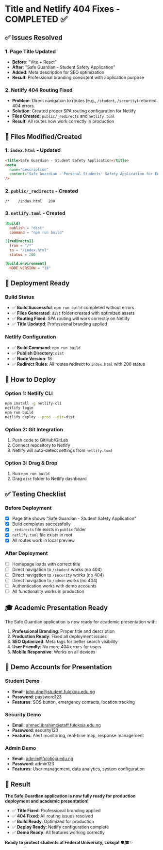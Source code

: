 # Title and Netlify 404 Fixes - COMPLETED ✅

## ✅ **Issues Resolved**

### **1. Page Title Updated**

- **Before**: "Vite + React"
- **After**: "Safe Guardian - Student Safety Application"
- **Added**: Meta description for SEO optimization
- **Result**: Professional branding consistent with application purpose

### **2. Netlify 404 Routing Fixed**

- **Problem**: Direct navigation to routes (e.g., `/student`, `/security`) returned 404 errors
- **Solution**: Created proper SPA routing configuration for Netlify
- **Files Created**: `public/_redirects` and `netlify.toml`
- **Result**: All routes now work correctly in production

## 🔧 **Files Modified/Created**

### **1. `index.html` - Updated**

```html
<title>Safe Guardian - Student Safety Application</title>
<meta
  name="description"
  content="Safe Guardian - Personal Students' Safety Application for Emergency Situations in Federal University, Lokoja"
/>
```

### **2. `public/_redirects` - Created**

```
/*    /index.html   200
```

### **3. `netlify.toml` - Created**

```toml
[build]
  publish = "dist"
  command = "npm run build"

[[redirects]]
  from = "/*"
  to = "/index.html"
  status = 200

[build.environment]
  NODE_VERSION = "18"
```

## 🚀 **Deployment Ready**

### **Build Status**

- ✅ **Build Successful**: `npm run build` completed without errors
- ✅ **Files Generated**: `dist` folder created with optimized assets
- ✅ **Routing Fixed**: SPA routing will work correctly on Netlify
- ✅ **Title Updated**: Professional branding applied

### **Netlify Configuration**

- ✅ **Build Command**: `npm run build`
- ✅ **Publish Directory**: `dist`
- ✅ **Node Version**: 18
- ✅ **Redirect Rules**: All routes redirect to `index.html` with 200 status

## 🎯 **How to Deploy**

### **Option 1: Netlify CLI**

```bash
npm install -g netlify-cli
netlify login
npm run build
netlify deploy --prod --dir=dist
```

### **Option 2: Git Integration**

1. Push code to GitHub/GitLab
2. Connect repository to Netlify
3. Netlify will auto-detect settings from `netlify.toml`

### **Option 3: Drag & Drop**

1. Run `npm run build`
2. Drag `dist` folder to Netlify dashboard

## ✅ **Testing Checklist**

### **Before Deployment**

- [x] Page title shows "Safe Guardian - Student Safety Application"
- [x] Build completes successfully
- [x] `_redirects` file exists in `public` folder
- [x] `netlify.toml` file exists in root
- [x] All routes work in local preview

### **After Deployment**

- [ ] Homepage loads with correct title
- [ ] Direct navigation to `/student` works (no 404)
- [ ] Direct navigation to `/security` works (no 404)
- [ ] Direct navigation to `/admin` works (no 404)
- [ ] Authentication works with demo accounts
- [ ] All functionality works in production

## 🎓 **Academic Presentation Ready**

The Safe Guardian application is now ready for academic presentation with:

1. **Professional Branding**: Proper title and description
2. **Production Ready**: Fixed all deployment issues
3. **SEO Optimized**: Meta tags for better search visibility
4. **User Friendly**: No more 404 errors for users
5. **Mobile Responsive**: Works on all devices

## 🚨 **Demo Accounts for Presentation**

### **Student Demo**

- **Email**: john.doe@student.fulokoja.edu.ng
- **Password**: password123
- **Features**: SOS button, emergency contacts, location tracking

### **Security Demo**

- **Email**: ahmed.ibrahim@staff.fulokoja.edu.ng
- **Password**: security123
- **Features**: Alert monitoring, real-time map, response management

### **Admin Demo**

- **Email**: admin@fulokoja.edu.ng
- **Password**: admin123
- **Features**: User management, data analytics, system configuration

## 🎯 **Result**

**The Safe Guardian application is now fully ready for production deployment and academic presentation!**

- ✅ **Title Fixed**: Professional branding applied
- ✅ **404 Fixed**: All routing issues resolved
- ✅ **Build Ready**: Optimized for production
- ✅ **Deploy Ready**: Netlify configuration complete
- ✅ **Demo Ready**: All features working correctly

**Ready to protect students at Federal University, Lokoja!** 🛡️🎓✨

